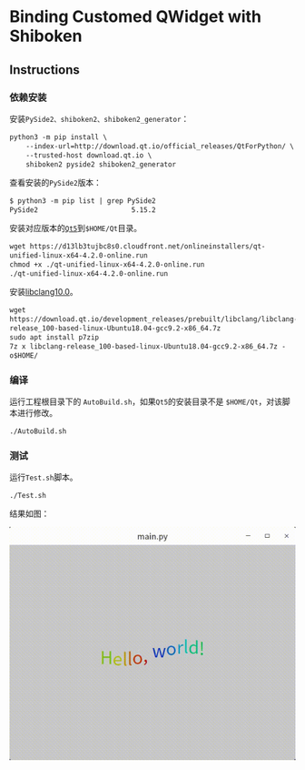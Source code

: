 # Binding Customed QWidget with Shiboken



## Instructions

### 依赖安装

安装`PySide2、shiboken2、shiboken2_generator`：

```shell
python3 -m pip install \
    --index-url=http://download.qt.io/official_releases/QtForPython/ \
    --trusted-host download.qt.io \
    shiboken2 pyside2 shiboken2_generator
```

查看安装的`PySide2`版本：

```shell
$ python3 -m pip list | grep PySide2
PySide2                       5.15.2
```



安装对应版本的[`Qt5`](https://www.qt.io/download)到`$HOME/Qt`目录。

```shell
wget https://d13lb3tujbc8s0.cloudfront.net/onlineinstallers/qt-unified-linux-x64-4.2.0-online.run
chmod +x ./qt-unified-linux-x64-4.2.0-online.run
./qt-unified-linux-x64-4.2.0-online.run
```



安装[libclang10.0](https://download.qt.io/development_releases/prebuilt/libclang/)。

```shell
wget https://download.qt.io/development_releases/prebuilt/libclang/libclang-release_100-based-linux-Ubuntu18.04-gcc9.2-x86_64.7z
sudo apt install p7zip
7z x libclang-release_100-based-linux-Ubuntu18.04-gcc9.2-x86_64.7z -o$HOME/
```



### 编译

运行工程根目录下的 `AutoBuild.sh`，如果`Qt5`的安装目录不是 `$HOME/Qt`，对该脚本进行修改。

```shell
./AutoBuild.sh
```



### 测试

运行`Test.sh`脚本。

```shell
./Test.sh
```

结果如图：

![WiggleText](./Docs/Widget.gif)